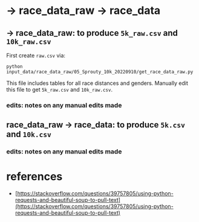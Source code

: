 # -> race_data_raw -> race_data

## -> race_data_raw: to produce `5k_raw.csv` and `10k_raw.csv`
First create `raw.csv` via:
```
python input_data/race_data_raw/05_Sprouty_10k_20220910/get_race_data_raw.py
```
This file includes tables for all race distances and genders.
Manually edit this file to get `5k_raw.csv` and `10k_raw.csv`.

### edits: notes on any manual edits made

## race_data_raw -> race_data: to produce `5k.csv` and `10k.csv`

### edits: notes on any manual edits made

# references
* [https://stackoverflow.com/questions/39757805/using-python-requests-and-beautiful-soup-to-pull-text](https://stackoverflow.com/questions/39757805/using-python-requests-and-beautiful-soup-to-pull-text)